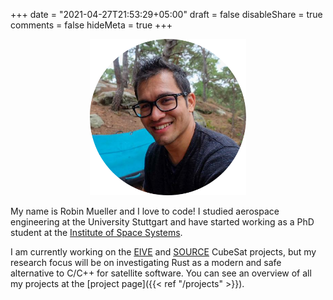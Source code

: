 +++
date = "2021-04-27T21:53:29+05:00"
draft = false
disableShare = true
comments = false
hideMeta = true
+++

<center>
<img src="/img/profile-pic-round.png" style="width: 250px;height: auto;">
</center>

My name is Robin Mueller and I love to code! I studied aerospace engineering at the University
Stuttgart and have started working as a PhD student at the
[Institute of Space Systems](https://www.irs.uni-stuttgart.de/en/).

I am currently working on the [EIVE](https://www.irs.uni-stuttgart.de/en/research/satellitetechnology-and-instruments/smallsatelliteprogram/EIVE/)
and [SOURCE](https://www.ksat-stuttgart.de/en/our-projects/source/) CubeSat projects, but my research
focus will be on investigating Rust as a modern and safe alternative to C/C++ for satellite
software. You can see an overview of all my projects at the
[project page]({{< ref "/projects" >}}).
